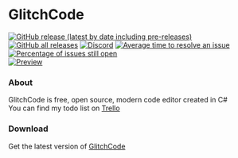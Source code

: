# GlitchCode
[![GitHub release (latest by date including pre-releases)](https://img.shields.io/github/v/release/MichixYT/GlitchCode?include_prereleases&label=latest%20release)](https://github.com/MichixYT/GlitchCode/releases/latest)
[![GitHub all releases](https://img.shields.io/github/downloads/MichixYT/GlitchCode/total?label=total%20downloads)](#)
[![Discord](https://img.shields.io/discord/808809804469895208)](https://discord.gg/2dv42hZTC7)
[![Average time to resolve an issue](http://isitmaintained.com/badge/resolution/MichixYT/GlitchCode.svg)](#)
[![Percentage of issues still open](http://isitmaintained.com/badge/open/MichixYT/GlitchCode.svg)](#)<br>
[![Preview](https://i.imgur.com/4jF5xMD.png)](#)
### About
GlitchCode is free, open source, modern code editor created in C#<br>
You can find my todo list on [Trello](https://trello.com/b/SNYna19t/glitchcode)
### Download
Get the latest version of [GlitchCode](https://github.com/MichixYT/GlitchCode/releases)
